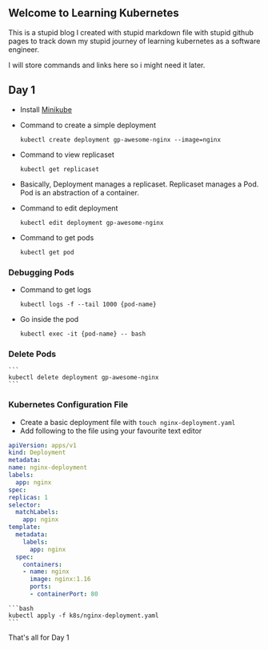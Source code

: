 ## Welcome to Learning Kubernetes

This is a stupid blog I created with stupid markdown file with stupid github pages to track down my stupid journey of learning kubernetes as a software engineer.

I will store commands and links here so i might need it later.

## Day 1

- Install [Minikube](https://minikube.sigs.k8s.io/docs/start/)
- Command to create a simple deployment
  ```
  kubectl create deployment gp-awesome-nginx --image=nginx
  ```
- Command to view replicaset
  ```
  kubectl get replicaset
  ```

- Basically, Deployment manages a replicaset. Replicaset manages a Pod. Pod is an abstraction of a container.


- Command to edit deployment
  ```
  kubectl edit deployment gp-awesome-nginx
  ```


- Command to get pods
  ```
  kubectl get pod
  ```

### Debugging Pods

- Command to get logs
  ```
  kubectl logs -f --tail 1000 {pod-name}
  ```

- Go inside the pod
  ```
  kubectl exec -it {pod-name} -- bash
  ```

### Delete Pods
    ```
    kubectl delete deployment gp-awesome-nginx
    ```

### Kubernetes Configuration File
  - Create a basic deployment file with `touch nginx-deployment.yaml`
  - Add following to the file using your favourite text editor



  ```yaml
apiVersion: apps/v1
kind: Deployment
metadata:
  name: nginx-deployment
  labels:
    app: nginx
spec:
  replicas: 1
  selector:
    matchLabels:
      app: nginx
  template:
    metadata:
      labels:
        app: nginx
    spec:
      containers:
      - name: nginx
        image: nginx:1.16
        ports:
        - containerPort: 80
  ```

    ```bash
    kubectl apply -f k8s/nginx-deployment.yaml
    ```


That's all for Day 1